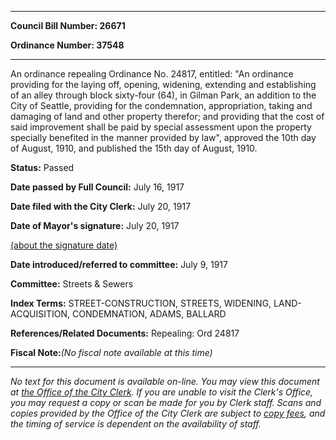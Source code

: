 

********

**Council Bill Number: 26671**
   
**Ordinance Number: 37548**
********

 An ordinance repealing Ordinance No. 24817, entitled: "An ordinance providing for the laying off, opening, widening, extending and establishing of an alley through block sixty-four (64), in Gilman Park, an addition to the City of Seattle, providing for the condemnation, appropriation, taking and damaging of land and other property therefor; and providing that the cost of said improvement shall be paid by special assessment upon the property specially benefited in the manner provided by law", approved the 10th day of August, 1910, and published the 15th day of August, 1910.

**Status:** Passed
   
**Date passed by Full Council:** July 16, 1917
   
**Date filed with the City Clerk:** July 20, 1917
   
**Date of Mayor's signature:** July 20, 1917
   
[(about the signature date)](/~public/approvaldate.htm)
   
   
   
**Date introduced/referred to committee:** July 9, 1917
   
**Committee:** Streets & Sewers
   
   
**Index Terms:** STREET-CONSTRUCTION, STREETS, WIDENING, LAND-ACQUISITION, CONDEMNATION, ADAMS, BALLARD

**References/Related Documents:** Repealing: Ord 24817

**Fiscal Note:**_(No fiscal note available at this time)_
********

_No text for this document is available on-line. You may view this document at [the Office of the City Clerk](http://www.seattle.gov/leg/clerk/contactUs.htm). If you are unable to visit the Clerk's Office, you may request a copy or scan be made for you by Clerk staff. Scans and copies provided by the Office of the City Clerk are subject to [copy fees](http://clerk.seattle.gov/~public/clerkfees.htm), and the timing of service is dependent on the availability of staff._

